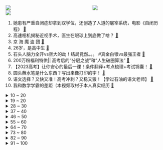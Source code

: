 <div >
	<a style="float:left;width:55%;" href = "https://github.com/anuraghazra/github-readme-stats">
	 <img src = "https://github-readme-stats.vercel.app/api?username=iuuuuuaena&theme=buefy&show_icons=true"/>
	</a>
	<a  style="float:right;width:45%" href = "https://github.com/anuraghazra/github-readme-stats">
	 <img  src="https://github-readme-stats.vercel.app/api/top-langs/?username=anuraghazra&layout=compact"/>
	</a>
	</div>

[![](https://img.shields.io/badge/jxd-@jxdgogogo.xyz-yellowgreen.svg)](https://www.jxdgogogo.xyz)<br>
1. 她患有严重自闭症却拿到双学位，还创造了人道的屠宰系统，电影《自闭历程》 [:link:](//www.bilibili.com/video/BV1Vo4y1g7J9) <br>
2. 高速相机揭秘近视手术，医生在眼球上到底做了啥？ [:link:](//www.bilibili.com/video/BV1Bs4y1e7xF) <br>
3. 京 海 魔 盗 团 [:link:](//www.bilibili.com/video/BV1qh4y1s7cv) <br>
4. 26岁，是高中生 [:link:](//www.bilibili.com/video/BV1zs4y1e7Cn) <br>
5. 石头人脑力全开vs空大的劫！结局竟然。。。    #真金白银vs最强王者 [:link:](//www.bilibili.com/video/BV1bW4y1R7xs) <br>
6. 200万粉福利特供|| 高考后的“分层之战”和“人生破圈算法” [:link:](//www.bilibili.com/video/BV1UP411D7z2) <br>
7. 【2023高考】让你安心的最后一课！条件翻译+考点梳理+考试锦囊！ [:link:](//www.bilibili.com/video/BV1Nc41137sq) <br>
8. 圆头蘸水笔是什么东西？写出来像打印的字！ [:link:](//www.bilibili.com/video/BV1K24y1P77P) <br>
9. 语文选择？又快又准！高考冲刺？又稳又狠！【学过石油的语文老师】 [:link:](//www.bilibili.com/video/BV17M4y1v7pZ) <br>
10. 我和数学学霸的差距（本视频取材于本人真实经历 [:link:](//www.bilibili.com/video/BV1rs4y1e72w) <br>
<details>
<summary>10 ~ 20</summary>

11. 六年前B站全是这种视频！！! [:link:](//www.bilibili.com/video/BV1aM4y1i74D) <br>
12. 还记得它吗，当初的那个雨天，主人把它丢在基地门口，它用尽最后一口气顶破纸箱，用响亮的求救声响遍了大街小巷，虽然已过了一年多，今天再次见到它，仿佛像是昨天发生一般 [:link:](//www.bilibili.com/video/BV19M4y1e7Wr) <br>
13. 【家有神兽】三战第三集：歼16D实施全面电磁压制，瘫痪敌军防空雷达，我方展开大规模对地打击行动 [:link:](//www.bilibili.com/video/BV1g8411Z7z8) <br>
14. 小潮别死 [:link:](//www.bilibili.com/video/BV1gN411C7Dn) <br>
15. 我的世界：一个概率极小的封神种子，本是世外桃源，却被毁了 [:link:](//www.bilibili.com/video/BV1Gh4y1x754) <br>
16. 如何识破一个假警察？ [:link:](//www.bilibili.com/video/BV1wL411i7s6) <br>
17. 「小泽」Apple Vision Pro 真机佩戴体验：今天下午，我看见了未来。 [:link:](//www.bilibili.com/video/BV1Ps4y1q7K2) <br>
18. 农村青年骑行亚欧大陆去冰岛，来到霍尔果斯，明天出发 [:link:](//www.bilibili.com/video/BV1QW4y1R7yb) <br>
19. 挑战在英国伦敦全程只说中文，他们居然... [:link:](//www.bilibili.com/video/BV1Jc411V7Gc) <br>
</details>
<details>
<summary>19 ~ 20</summary>

20. 高考助力摇 [:link:](//www.bilibili.com/video/BV1KL411i7re) <br>
21. 大 龙 法 杖 [:link:](//www.bilibili.com/video/BV1qN411C7Uh) <br>
22. 我们这来了一条大蟒蛇，有点大不敢抓… [:link:](//www.bilibili.com/video/BV1Lu4y1Z7qf) <br>
23. 当你问学校 什么时候装空调时 [:link:](//www.bilibili.com/video/BV1y8411o79h) <br>
24. 新任务：挑战一个月和56个民族同胞合影 [:link:](//www.bilibili.com/video/BV1JM4y1v7dM) <br>
25. 《这世界很残酷》 [:link:](//www.bilibili.com/video/BV1th4y197h7) <br>
26. 在这个浮躁的社会，让我们将心比心，祝你们永远幸福 [:link:](//www.bilibili.com/video/BV1bP411D715) <br>
27. ⚡全 世 界 都 祝 你 高 考 顺 利⚡ [:link:](//www.bilibili.com/video/BV12P411D7wp) <br>
28. 以后不发法律视频了，感谢大家 [:link:](//www.bilibili.com/video/BV1um4y1t7aC) <br>
</details>
<details>
<summary>28 ~ 30</summary>

29. 日本考试应援动画：我们俩 [:link:](//www.bilibili.com/video/BV18u411p7hF) <br>
30. 我要向你…发起御前挑战！【水无月菌】 [:link:](//www.bilibili.com/video/BV1X14y1D7Ay) <br>
31. 跨越2500公里在雪山下拍婚纱照是什么体验？ [:link:](//www.bilibili.com/video/BV1mz4y1q7Xa) <br>
32. 《找寻》 [:link:](//www.bilibili.com/video/BV1w8411Z7xf) <br>
33. 这才是大学生该学的 [:link:](//www.bilibili.com/video/BV1VM4y1v76W) <br>
34. 【STN快报第七季18】里昂拔枪无情，第二天就不认识艾达了 [:link:](//www.bilibili.com/video/BV1No4y1g7S3) <br>
35. 千万别脱离互联网太久 [:link:](//www.bilibili.com/video/BV1qV4y1z7mZ) <br>
36. “以前看是喜剧，现在看是人生！” [:link:](//www.bilibili.com/video/BV1gM4y1e73U) <br>
37. 这 就 是 真 的 高 考 吗 ？ [:link:](//www.bilibili.com/video/BV1jM4y1v7Bb) <br>
</details>
<details>
<summary>37 ~ 40</summary>

38. 洗 泡 蒸 搓 养 到位了奥宝汁！ [:link:](//www.bilibili.com/video/BV1xc411V7Pv) <br>
39. 十年前的高四某天，我收到一条短信 [:link:](//www.bilibili.com/video/BV16N411C78x) <br>
40. Only up!速通！全网第一个27分速通记录？ [:link:](//www.bilibili.com/video/BV1Qs4y1e72v) <br>
41. 【屑度子】up 在玩一种很新的穿搭… [:link:](//www.bilibili.com/video/BV14P411D7VN) <br>
42. 第一次看月亮 [:link:](//www.bilibili.com/video/BV16u4y1Z7o8) <br>
43. 全世界只有中国人实现的“西瓜自由”！全靠这位奶奶！ [:link:](//www.bilibili.com/video/BV1oX4y1b7od) <br>
44. 原来小说里簪子一拔头发就散下来是真的。#吾为卿狂之 [:link:](//www.bilibili.com/video/BV1AP411Q71Y) <br>
45. 是的，我们做了一个重大决定！！！ [:link:](//www.bilibili.com/video/BV1Vu411W7EP) <br>
46. 这面是卖10块呀 [:link:](//www.bilibili.com/video/BV1Vh4y1x7ei) <br>
</details>
<details>
<summary>46 ~ 50</summary>

47. 鬼秤卖瓜 vs 实秤卖瓜！将劣币驱逐良币表现的淋漓尽致！谁容易了？ [:link:](//www.bilibili.com/video/BV1Fo4y1g7eW) <br>
48. 这些题你们都会做吗？ [:link:](//www.bilibili.com/video/BV1th4y197ht) <br>
49. 是她让我有勇气放弃了千万博主的身份… [:link:](//www.bilibili.com/video/BV13M4y1e73V) <br>
50. 网友家的飞鼠闯祸之后，这是把自己伪装成受害者？ [:link:](//www.bilibili.com/video/BV1e14y1D7ho) <br>
51. 煎饼果子是五块！！翻译错了哈哈哈哈哈哈哈哈哈 [:link:](//www.bilibili.com/video/BV1Ho4y1K7Uj) <br>
52. 街头遇到这样的爱心摊子，真的会忍不住吃一碗 [:link:](//www.bilibili.com/video/BV1Fh4y1o7JD) <br>
53. 那么再次发问，00后用这个做过饭没？ [:link:](//www.bilibili.com/video/BV1Az4y1B7xh) <br>
54. 一部带你重温童年的影片，真实且治愈，时代需要这样的影片。 [:link:](//www.bilibili.com/video/BV1sV4y1U72Z) <br>
55. 不好意思，我是超人 [:link:](//www.bilibili.com/video/BV1w8411f7FS) <br>
</details>
<details>
<summary>55 ~ 60</summary>

56. 【318大乱斗】尖叫鸡蒙眼打人挑战！ [:link:](//www.bilibili.com/video/BV1dk4y1H7C3) <br>
57. 有领域的力量，被反杀是理所当然的！ [:link:](//www.bilibili.com/video/BV1zP411D7xT) <br>
58. 这一期不想标题党了，这个配方真心还原！店里同款的奶茶配方！ [:link:](//www.bilibili.com/video/BV13o4y1g7sv) <br>
59. 兑现和大家的承诺，我花300万买了辆超跑！！ [:link:](//www.bilibili.com/video/BV1mW4y1R7WT) <br>
60. 一个班的学生委托我改造他们的班主任 [:link:](//www.bilibili.com/video/BV1To4y1T7SW) <br>
61. 原来知识真的可以通过这个传播！ [:link:](//www.bilibili.com/video/BV1Fo4y1g7P3) <br>
62. 2023高考试卷来了！ [:link:](//www.bilibili.com/video/BV12k4y1H73t) <br>
63. 是我推，也是你推。 [:link:](//www.bilibili.com/video/BV1bm4y1i7WH) <br>
64. 破圈热单预定？谢可寅 TangoZ AnsrJ 《流浪·地球》太治愈了！ [:link:](//www.bilibili.com/video/BV1nP411D7Ka) <br>
</details>
<details>
<summary>64 ~ 70</summary>

65. 水浸不烂，火烧留痕；冬不凝固，夏不走油；一方朱红，千年国色，东方印泥。 [:link:](//www.bilibili.com/video/BV1Mh411F7k8) <br>
66. 💕鸡这么可爱真是抱歉💕 [:link:](//www.bilibili.com/video/BV1Zz4y1q7Ae) <br>
67. 用自己半裸照当头像三年，会是怎么样？ [:link:](//www.bilibili.com/video/BV1ym4y147z7) <br>
68. 当三个弟弟都认为姐姐怀的是男孩时~ [:link:](//www.bilibili.com/video/BV1fk4y1H7R1) <br>
69. 千万别在轨道上玩耍 [:link:](//www.bilibili.com/video/BV1WW4y1R7aQ) <br>
70. “你们再看看书，老师再看看你们” [:link:](//www.bilibili.com/video/BV1Gh4y1x7Wn) <br>
71. 外国人：日语真难~ 中国人：一眼就会~ [:link:](//www.bilibili.com/video/BV1xX4y187EM) <br>
72. 舔狗进化论 [:link:](//www.bilibili.com/video/BV14m4y1i7Mg) <br>
73. 河水是巧克力，树是糖果，连草坪都可以吃《查理和巧克力工厂》 [:link:](//www.bilibili.com/video/BV1kM4y1e7Jr) <br>
</details>
<details>
<summary>73 ~ 80</summary>

74. 死神摊牌，我就是速度与激情的代言人，这次上演死神计划名场面，答辩的地方被吸住……电影解说《死神来了4》 [:link:](//www.bilibili.com/video/BV1UN411C7VS) <br>
75. 我花了很大的勇气 才对你伸出手 [:link:](//www.bilibili.com/video/BV1Ho4y1g7bt) <br>
76. 【TF家族】《一起去做的N件事》第二十六件事：一起去探险吧！ [:link:](//www.bilibili.com/video/BV1zP411D77D) <br>
77. 00后整顿职场 [:link:](//www.bilibili.com/video/BV15W4y1X7dt) <br>
78. 大家评评理，这次是不是我赢了！ [:link:](//www.bilibili.com/video/BV128411o7dx) <br>
79. “只是，打字而已吗？” [:link:](//www.bilibili.com/video/BV1iV4y1U7cC) <br>
80. 这杯咖啡谁舍得喝呀，不得先玩几个小时 [:link:](//www.bilibili.com/video/BV1614y1D7hP) <br>
81. 重修的时候记得带上你的双马尾（阿晴教学篇op/ed）【10】 [:link:](//www.bilibili.com/video/BV1yW4y1R7kJ) <br>
82. “每一个孩子，都是颗独一无二的明星！” [:link:](//www.bilibili.com/video/BV1Qk4y1H75i) <br>
</details>
<details>
<summary>82 ~ 90</summary>

83. 《灵异隧道实录》城市地下的神秘世界！经典伪纪录片回顾！ [:link:](//www.bilibili.com/video/BV1So4y1u78n) <br>
84. 杰 克 逊 在 东 北 [:link:](//www.bilibili.com/video/BV14z4y1q7Sv) <br>
85. 关羽单挑风暴龙王 超难魂类挑战 [:link:](//www.bilibili.com/video/BV1KL411i7eT) <br>
86. 致少年的一封信《高考前少年》 [:link:](//www.bilibili.com/video/BV1ng4y1F7iF) <br>
87. 惊心动魄的打工人一枚啊！ [:link:](//www.bilibili.com/video/BV1y8411o7r9) <br>
88. 25W的茅台80年开瓶品鉴测评，对比茅台酒50年 [:link:](//www.bilibili.com/video/BV1vz4y1q7Vp) <br>
89. 4年前的游戏依然细节满满！ [:link:](//www.bilibili.com/video/BV1Pc41137jd) <br>
90. 【尖灭测试】全网首杀 825分 琉璃玉碎 矢贯坚石 [:link:](//www.bilibili.com/video/BV1PM4y1v7JD) <br>
91. “月光涩，朒孜香，肋炖碱面，君多尝” [:link:](//www.bilibili.com/video/BV1Uo4y1u7Rz) <br>
</details>
<details>
<summary>91 ~ 100</summary>

92. 《光与夜之恋》二周年活动PV | 寂静撞击：2624 [:link:](//www.bilibili.com/video/BV1jW4y1X77R) <br>
93. 你敢信…我在夜市里面吃到了炒石头 [:link:](//www.bilibili.com/video/BV1x14y1D78z) <br>
94. 意大利小孩儿真是吃这个长大的么？ [:link:](//www.bilibili.com/video/BV1Dz4y1q7D8) <br>
95. 你们学校打球最厉害的那个人，他有没有惊艳过你的青春！ [:link:](//www.bilibili.com/video/BV1YW4y1R7kp) <br>
96. 当前女友知道你发家之后 [:link:](//www.bilibili.com/video/BV1Ec41137mp) <br>
97. 在生活中看见国画 [:link:](//www.bilibili.com/video/BV1Vu411W7dQ) <br>
98. 闺蜜送我去演唱会第一排见爱豆，还包机票…… [:link:](//www.bilibili.com/video/BV16L411v7dr) <br>
99. 战场上来体验生活？仗打一半直接开饭？这抗日神剧也是没谁了 [:link:](//www.bilibili.com/video/BV1Bo4y1K7Z7) <br>
100. 这是什么逆天新手啊！！2.0 [:link:](//www.bilibili.com/video/BV17M4y1v72y) <br>
</details>
